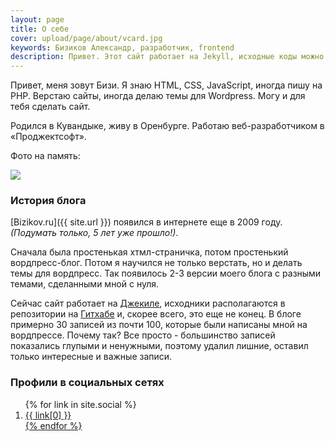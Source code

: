```yaml
---
layout: page
title: О себе
cover: upload/page/about/vcard.jpg
keywords: Бизиков Александр, разработчик, frontend
description: Привет. Этот сайт работает на Jekyll, исходные коды можно посмотреть на GitHub.
---
```


Привет, меня зовут Бизи. Я знаю HTML, CSS, JavaScript, иногда пишу на PHP. Верстаю сайты, иногда делаю темы для Wordpress. Могу и для тебя сделать сайт.

Родился в Кувандыке, живу в Оренбурге. Работаю веб-разработчиком в «Проджектсофт».

Фото на память:

<img src="{{site.url}}/upload/page/about/me.jpg">

### История блога

[Bizikov.ru]({{ site.url }}) появился в интернете еще в 2009 году. _(Подумать только, 5 лет уже прошло!)_.

Сначала была простенькая хтмл-страничка, потом простенький вордпресс-блог. Потом я научился не только верстать, но и делать темы для вордпресс.
Так появилось 2-3 версии моего блога с разными темами, сделанными мной с нуля.

Сейчас сайт работает на [Джекиле](http://jekyllrb.com/), исходники располагаются в репозитории на [Гитхабе](https://github.com/bizikov/bizikov.ru) и, скорее всего, это еще не конец.
В блоге примерно 30 записей из почти 100, которые были написаны мной на вордпрессе. Почему так? Все просто - большинство записей показались глупыми и ненужными, поэтому удалил лишние, оставил только интересные и важные записи.

### Профили в социальных сетях

<ol>
{% for link in site.social %}
<li><a title="{{ link[0]}}" href="{{ link[1] }}" target="_blank">{{ link[0] }}</li>
{% endfor %}
</ol>